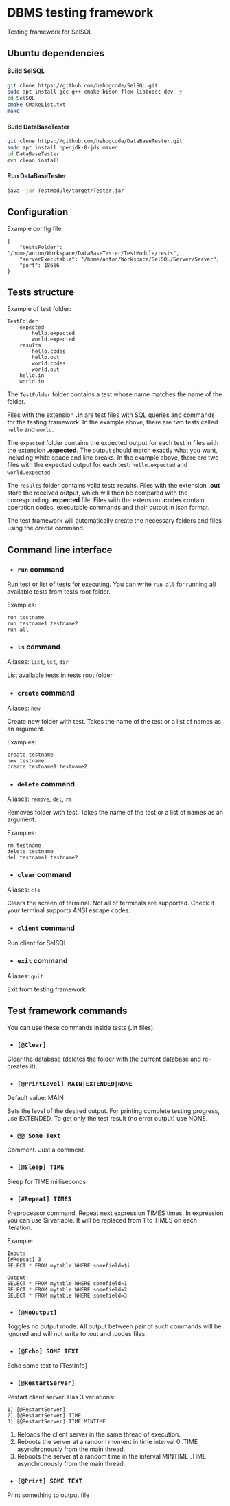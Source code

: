 # DBMS testing framework

Testing framework for SelSQL.

## Ubuntu dependencies

#### Build SelSQL
```bash
git clone https://github.com/hehogcode/SelSQL.git
sudo apt install gcc g++ cmake bison flex libboost-dev -y
cd SelSQL
cmake CMakeList.txt
make
```

#### Build DataBaseTester

```bash
git clone https://github.com/hehogcode/DataBaseTester.git
sudo apt install openjdk-8-jdk maven
cd DataBaseTester
mvn clean install
```

#### Run DataBaseTester
```bash
java -jar TestModule/target/Tester.jar
```
## Configuration
Example config file:
```
{
    "testsFolder": "/home/anton/Workspace/DataBaseTester/TestModule/tests",
    "serverExecutable": "/home/anton/Workspace/SelSQL/Server/Server",
    "port": 18666
}
```

## Tests structure

Example of test folder:
```
TestFolder
    expected
        hello.expected
        world.expected
    results
        hello.codes
        hello.out
        world.codes
        world.out
    hello.in
    world.in
```

The ```TestFolder``` folder contains a test whose name matches the name of the folder.

Files with the extension **.in** are test files with SQL queries and commands for the testing framework. 
In the example above, there are two tests called ```hello``` and ```world```.

The ```expected``` folder contains the expected output for each test 
in files with the extension **.expected**. The output should match exactly what you want, including white space and line breaks. 
In the example above, there are two files with the expected output for each test: ```hello.expected``` and ```world.expected```.

The ```results``` folder contains valid tests results. Files with the extension **.out** store the received output, which will then be compared with the corresponding **.expected** file. Files with the extension **.codes** contain operation codes, executable commands and their output in json format.

The test framework will automatically create the necessary folders and files using the *create* command.

## Command line interface

- ### ```run``` command
Run test or list of tests for executing. You can write ```run all``` for running all available tests from tests root folder. 

Examples:
```
run testname
run testname1 testname2
run all
```

- ### ```ls``` command
Aliases: ```list```, ```lst```, ```dir```

List available tests in tests root folder

- ### ```create``` command
Aliases: ```new```

Create new folder with test. Takes the name of the test or a list of names as an argument.

Examples:
```
create testname
new testname
create testname1 testname2
```

- ### ```delete``` command
Aliases: ```remove```, ```del```, ```rm```

Removes folder with test. Takes the name of the test or a list of names as an argument.

Examples:
```
rm testname
delete testname
del testname1 testname2
```

- ### ```clear``` command
Aliases: ```cls```

Clears the screen of terminal. Not all of terminals are supported. Check if your terminal supports ANSI escape codes.

- ### ```client``` command
Run client for SelSQL

- ### ```exit``` command
Aliases: ```quit```

Exit from testing framework

## Test framework commands

You can use these commands inside tests (**.in** files).

- ### ```[@Clear]```

Clear the database (deletes the folder with the current database and re-creates it).

- ### ```[@PrintLevel] MAIN|EXTENDED|NONE```
Default value: MAIN

Sets the level of the desired output. For printing complete testing progress, use EXTENDED. To get only the test result (no error output) use NONE.

- ### ```@@ Some Text```
Comment. Just a comment.

- ### ```[@Sleep] TIME```
Sleep for TIME milliseconds

- ### ```[#Repeat] TIMES```
Preprocessor command.
Repeat next expression TIMES times. In expression you can use $i variable. It will be replaced from 1 to TIMES on each iteration.

Example:
```
Input:
[#Repeat] 3
SELECT * FROM mytable WHERE somefield=$i

Output:
SELECT * FROM mytable WHERE somefield=1
SELECT * FROM mytable WHERE somefield=2
SELECT * FROM mytable WHERE somefield=3
```

- ### ```[@NoOutput]```
Toggles no output mode. All output between pair of such commands will be ignored and will not write to .out and .codes files.

- ### ```[@Echo] SOME TEXT```
Echo some text to [TestInfo]

- ### ```[@RestartServer]```
Restart client server. Has 3 variations:
```
1) [@RestartServer]
2) [@RestartServer] TIME
3) [@RestartServer] TIME MINTIME
```

1) Reloads the client server in the same thread of execution.
2) Reboots the server at a random moment in time interval 0..TIME asynchronously from the main thread.
3) Reboots the server at a random time in the interval MINTIME..TIME asynchronously from the main thread.

- ### ```[@Print] SOME TEXT```
Print something to output file